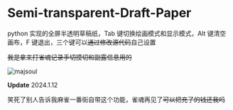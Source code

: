 # Semi-transparent-Draft-Paper

python 实现的全屏半透明草稿纸，Tab 键切换绘画模式和显示模式，Alt 键清空画布，F 键退出，三个键可以~~通过修改源代码~~自己设置

~~我是拿来打雀魂记录手切摸切和副露信息用的~~

![majsoul](https://github.com/DeerInForestovo/Semi-transparent-Draft-Paper/assets/94748906/3433317c-ed19-494c-b9bf-9e661f7dbb70)

**Update** 2024.1.12

笑死了别人告诉我麻雀一番街自带这个功能，雀魂再见了~~可以把充了的钱还我吗~~
